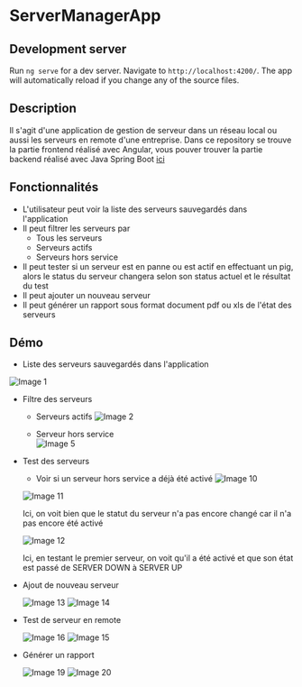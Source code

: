 # ServerManagerApp

## Development server

Run `ng serve` for a dev server. Navigate to `http://localhost:4200/`. The app will automatically reload if you change any of the source files.

## Description
Il s'agit d'une application de gestion de serveur dans un réseau local ou aussi les serveurs en remote d'une entreprise.
Dans ce repository se trouve la partie frontend réalisé avec Angular, vous pouver trouver la partie backend réalisé avec Java Spring Boot [ici](https://github.com/Ericko444/server-manager)

## Fonctionnalités
* L'utilisateur peut voir la liste des serveurs sauvegardés dans l'application
* Il peut filtrer les serveurs par
  * Tous les serveurs
  * Serveurs actifs
  * Serveurs hors service
* Il peut tester si un serveur est en panne ou est actif en effectuant un pig, alors le status du serveur changera selon son status actuel et le résultat du test
* Il peut ajouter un nouveau serveur
* Il peut générer un rapport sous format document pdf ou xls de l'état des serveurs

## Démo
* Liste des serveurs sauvegardés dans l'application

![Image 1](https://user-images.githubusercontent.com/60751096/160564563-2ed8e2f0-1544-4450-a59a-8f10e90b0524.png)

* Filtre des serveurs
  
  * Serveurs actifs
  ![Image 2](https://user-images.githubusercontent.com/60751096/160564754-806d1afb-7360-47bd-9d83-c04f4eeca0f8.png)

  * Serveur hors service   
  ![Image 5](https://user-images.githubusercontent.com/60751096/160564785-65a443c0-2845-4131-8edf-3fd07198a7b2.png)
  
  
* Test des serveurs
  
  * Voir si un serveur hors service a déjà été activé
  ![Image 10](https://user-images.githubusercontent.com/60751096/160565201-7b0a940c-0429-4fa9-bbaa-4deb01fc2678.png)

  ![Image 11](https://user-images.githubusercontent.com/60751096/160565159-6a849a87-a762-4f04-9157-bbcf99d41bd4.png)
  
  Ici, on voit bien que le statut du serveur n'a pas encore changé car il n'a pas encore été activé
  
  ![Image 12](https://user-images.githubusercontent.com/60751096/160565542-581c6369-1224-456a-8270-173e2ed89689.png)
  
  Ici, en testant le premier serveur, on voit qu'il a été activé et que son état est passé de SERVER DOWN à SERVER UP

* Ajout de nouveau serveur
  
  ![Image 13](https://user-images.githubusercontent.com/60751096/160565973-3c761aaf-ce9c-484c-ba30-5fe82f0a32c8.png)
  ![Image 14](https://user-images.githubusercontent.com/60751096/160566028-dd3118ff-4abe-4e57-a56b-da9e6224c39f.png)
  
* Test de serveur en remote

  ![Image 16](https://user-images.githubusercontent.com/60751096/160566226-3bbc04c6-d243-4880-84ee-476ddc3f79ea.png)
  ![Image 15](https://user-images.githubusercontent.com/60751096/160566262-5c54c5b9-eef5-4101-9dc6-71905bb1dac2.png)
  
* Générer un rapport

  ![Image 19](https://user-images.githubusercontent.com/60751096/160566721-ddf0996f-c35c-4091-9143-933f33f363c8.png)
  ![Image 20](https://user-images.githubusercontent.com/60751096/160566740-6fec7be7-f12f-42c7-94d8-60a03a871599.png)




